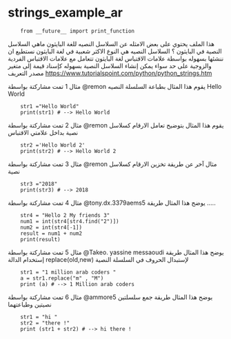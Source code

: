 # strings_example_ar
		from __future__ import print_function 
هذا الملف يحتوي على بعض الامثله عن السلاسل النصيه للغة البايثون
ماهي السلاسل النصية في البايثون ؟
السلاسل النصيه هي النوع الاكثر شعبية في لغة البايثون
نستطيع ان ننشئها بسهوله بواسطة علامات الاقتباس
لغة البايثون تتعامل مع علامات الاقتباس الفردية والزوجية على حد سواء
يمكن إنشاء السلاسل النصية بسهوله كإسناد قيمة إلى متغير
مصدر التعريف  https://www.tutorialspoint.com/python/python_strings.htm


مثال 1
تمت مشاركتة بواسطة  @remon
يقوم هذا المثال بطباعة السلسلة النصيه Hello World

		str1 ="Hello World"
		print(str1) # --> Hello World


مثال 2
تمت مشاركتة بواسطة  @remon
يقوم هذا المثال بتوضيح تعامل الارقام كسلاسل نصية بداخل علامتي الاقتباس

		str2 ='Hello World 2'
		print(str2) # --> Hello World 2

مثال 3
تمت مشاركتة بواسطة  @remon
مثال آخر عن طريقة تخزين الارقام كسلاسل نصية

		str3 ="2018"
		print(str3) # --> 2018 

مثال 4
تمت مشاركتة بواسطة  @tony.dx.3379aems5
يوضح هذا المثال طريقة .....

		str4 = "Hello 2 My friends 3"
		num1 = int(str4[str4.find("2")])
		num2 = int(str4[-1])
		result = num1 + num2 
		print(result)


مثال 5
تمت مشاركتة بواسطة  @Takeo. yassine messaoudi
يوضح هذا المثال طريقة إستخدام الدالة
replace(old,new)
لإستبدال الحروف في السلسلة النصية

		str1 = "1 million arab coders "
		a = str1.replace("m" , "M")
		print (a) # --> 1 Million arab coders

مثال 6
تمت مشاركتة بواسطة  @ammore5
يوضح هذا المثال طريقة جمع سلسلتين نصيتين وطباعتهما


		str1 = "hi "
		str2 = "there !"
		print (str1 + str2) # --> hi there !
